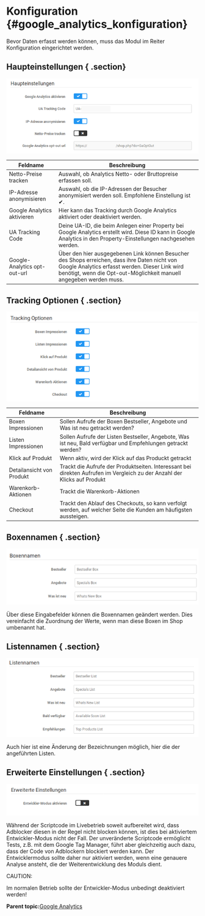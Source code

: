 # Konfiguration {#google_analytics_konfiguration}

Bevor Daten erfasst werden können, muss das Modul im Reiter Konfiguration eingerichtet werden.

## Haupteinstellungen { .section}

![](Bilder/GooS-20180920_018.png "Haupteinstellungen")

|Feldname|Beschreibung|
|--------|------------|
|Netto-Preise tracken|Auswahl, ob Analytics Netto- oder Bruttopreise erfassen soll.|
|IP-Adresse anonymisieren|Auswahl, ob die IP-Adressen der Besucher anonymisiert werden soll. Empfohlene Einstellung ist ✔.|
|Google Analytics aktivieren|Hier kann das Tracking durch Google Analytics aktiviert oder deaktiviert werden.|
|UA Tracking Code|Deine UA-ID, die beim Anlegen einer Property bei Google Analytics erstellt wird. Diese ID kann in Google Analytics in den Property-Einstellungen nachgesehen werden.|
|Google-Analytics opt-out-url|Über den hier ausgegebenen Link können Besucher des Shops erreichen, dass ihre Daten nicht von Google Analytics erfasst werden. Dieser Link wird benötigt, wenn die Opt-out-Möglichkeit manuell angegeben werden muss.|

## Tracking Optionen { .section}

![](Bilder/GooS-20180920_019.png "Tracking Optionen")

|Feldname|Beschreibung|
|--------|------------|
|Boxen Impressionen|Sollen Aufrufe der Boxen Bestseller, Angebote und Was ist neu getrackt werden?|
|Listen Impressionen|Sollen Aufrufe der Listen Bestseller, Angebote, Was ist neu, Bald verfügbar und Empfehlungen getrackt werden?|
|Klick auf Produkt|Wenn aktiv, wird der Klick auf das Produckt getrackt|
|Detailansicht von Produkt|Trackt die Aufrufe der Produktseiten. Interessant bei direkten Aufrufen im Vergleich zu der Anzahl der Klicks auf Produkt|
|Warenkorb-Aktionen|Trackt die Warenkorb-Aktionen|
|Checkout|Trackt den Ablauf des Checkouts, so kann verfolgt werden, auf welcher Seite die Kunden am häufigsten aussteigen.|

## Boxennamen { .section}

![](Bilder/GooS-20180920_020.png "Boxennamen")

Über diese Eingabefelder können die Boxennamen geändert werden. Dies vereinfacht die Zuordnung der Werte, wenn man diese Boxen im Shop umbenannt hat.

## Listennamen { .section}

![](Bilder/GooS-20180920_021.png "Listennamen")

Auch hier ist eine Änderung der Bezeichnungen möglich, hier die der angeführten Listen.

## Erweiterte Einstellungen { .section}

![](Bilder/GooS-20180920_022.png "Erweiterte Einstellungen")

Während der Scriptcode im Livebetrieb soweit aufbereitet wird, dass Adblocker diesen in der Regel nicht blocken können, ist dies bei aktiviertem Entwickler-Modus nicht der Fall. Der unveränderte Scriptcode ermöglicht Tests, z.B. mit dem Google Tag Manager, führt aber gleichzeitig auch dazu, dass der Code von Adblockern blockiert werden kann. Der Entwicklermodus sollte daher nur aktiviert werden, wenn eine genauere Analyse ansteht, die der Weiterentwicklung des Moduls dient.

CAUTION:

Im normalen Betrieb sollte der Entwickler-Modus unbedingt deaktiviert werden!

**Parent topic:**[Google Analytics](8_9_4_GoogleAnalytics.md)


